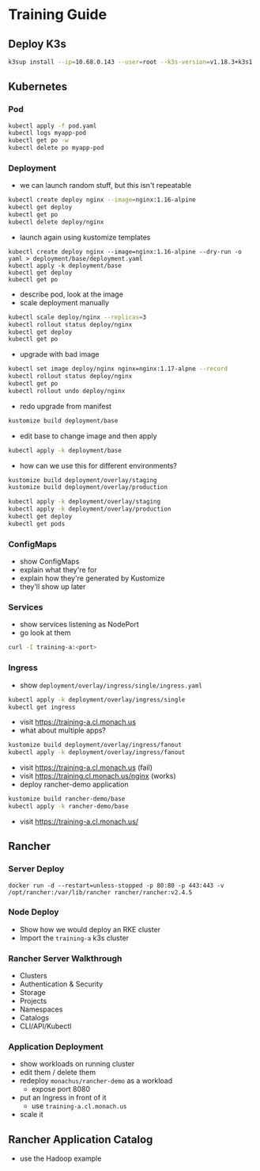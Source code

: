 # Training Guide

## Deploy K3s

```bash
k3sup install --ip=10.68.0.143 --user=root --k3s-version=v1.18.3+k3s1
```

## Kubernetes

### Pod

``` bash
kubectl apply -f pod.yaml
kubectl logs myapp-pod
kubectl get po -w
kubectl delete po myapp-pod
```

### Deployment

- we can launch random stuff, but this isn't repeatable

``` bash
kubectl create deploy nginx --image=nginx:1.16-alpine
kubectl get deploy
kubectl get po
kubectl delete deploy/nginx
```

- launch again using kustomize templates

```
kubectl create deploy nginx --image=nginx:1.16-alpine --dry-run -o yaml > deployment/base/deployment.yaml
kubectl apply -k deployment/base
kubectl get deploy
kubectl get po
```

- describe pod, look at the image
- scale deployment manually

``` bash
kubectl scale deploy/nginx --replicas=3
kubectl rollout status deploy/nginx
kubectl get deploy
kubectl get po
```

- upgrade with bad image

``` bash
kubectl set image deploy/nginx nginx=nginx:1.17-alpne --record
kubectl rollout status deploy/nginx
kubectl get po
kubectl rollout undo deploy/nginx
```

- redo upgrade from manifest

``` bash
kustomize build deployment/base
```

- edit base to change image and then apply

```bash
kubectl apply -k deployment/base
```

- how can we use this for different environments?

```bash
kustomize build deployment/overlay/staging
kustomize build deployment/overlay/production

kubectl apply -k deployment/overlay/staging
kubectl apply -k deployment/overlay/production
kubectl get deploy
kubectl get pods
```

### ConfigMaps

- show ConfigMaps
- explain what they're for
- explain how they're generated by Kustomize
- they'll show up later

### Services

- show services listening as NodePort
- go look at them

``` bash
curl -I training-a:<port>
```

### Ingress

- show `deployment/overlay/ingress/single/ingress.yaml`

``` bash
kubectl apply -k deployment/overlay/ingress/single
kubectl get ingress
```

- visit <https://training-a.cl.monach.us>
- what about multiple apps?

``` bash
kustomize build deployment/overlay/ingress/fanout
kubectl apply -k deployment/overlay/ingress/fanout 
```

- visit <https://training-a.cl.monach.us> (fail)
- visit <https://training.cl.monach.us/nginx> (works)
- deploy rancher-demo application

```bash
kustomize build rancher-demo/base
kubectl apply -k rancher-demo/base
```

- visit <https://training-a.cl.monach.us/>

## Rancher

### Server Deploy

```
docker run -d --restart=unless-stopped -p 80:80 -p 443:443 -v /opt/rancher:/var/lib/rancher rancher/rancher:v2.4.5
```

### Node Deploy

- Show how we would deploy an RKE cluster
- Import the `training-a` k3s cluster

### Rancher Server Walkthrough

- Clusters
- Authentication & Security
- Storage
- Projects
- Namespaces
- Catalogs
- CLI/API/Kubectl

### Application Deployment

- show workloads on running cluster
- edit them / delete them
- redeploy `monachus/rancher-demo` as a workload
    - expose port 8080
- put an Ingress in front of it
    - use `training-a.cl.monach.us`
- scale it

## Rancher Application Catalog

- use the Hadoop example
